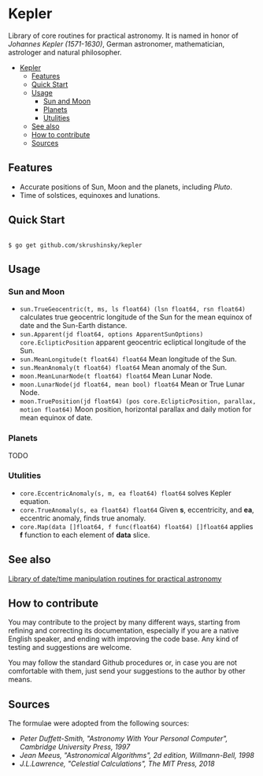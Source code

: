 # Kepler

Library of core routines for practical astronomy. It is named in honor of 
*Johannes Kepler (1571-1630)*, German astronomer, mathematician, astrologer and natural philosopher.

- [Kepler](#kepler)
  - [Features](#features)
  - [Quick Start](#quick-start)
  - [Usage](#usage)
    - [Sun and Moon](#sun-and-moon)
    - [Planets](#planets)
    - [Utulities](#utulities)
  - [See also](#see-also)
  - [How to contribute](#how-to-contribute)
  - [Sources](#sources)


## Features

* Accurate positions of Sun, Moon and the planets, including _Pluto_.
* Time of solstices, equinoxes and lunations.

## Quick Start

```console

$ go get github.com/skrushinsky/kepler

```

## Usage

### Sun and Moon

* `sun.TrueGeocentric(t, ms, ls float64) (lsn float64, rsn float64)` calculates true geocentric longitude of the Sun for the mean equinox of date and the Sun-Earth distance.
* `sun.Apparent(jd float64, options ApparentSunOptions) core.EclipticPosition` apparent geocentric ecliptical longitude of the Sun.
* `sun.MeanLongitude(t float64) float64` Mean longitude of the Sun.
* `sun.MeanAnomaly(t float64) float64` Mean anomaly of the Sun. 
* `moon.MeanLunarNode(t float64) float64` Mean Lunar Node. 
* `moon.LunarNode(jd float64, mean bool) float64` Mean or True Lunar Node.
* `moon.TruePosition(jd float64) (pos core.EclipticPosition, parallax, motion float64)` Moon position, horizontal parallax and daily motion for mean equinox of date.

### Planets

TODO

### Utulities

* `core.EccentricAnomaly(s, m, ea float64) float64` solves Kepler equation.
* `core.TrueAnomaly(s, ea float64) float64` Given **s**, eccentricity, and **ea**, eccentric anomaly, finds true anomaly.
* `core.Map(data []float64, f func(float64) float64) []float64` applies **f** function to each element of **data** slice.

## See also

[Library of date/time manipulation routines for practical astronomy](https://github.com/skrushinsky/scaliger)


## How to contribute

You may contribute to the project by many different ways, starting from refining and correcting its documentation,
especially if you are a native English speaker, and ending with improving the code base. Any kind of testing and
suggestions are welcome.

You may follow the standard Github procedures or, in case you are not comfortable with them, just send your suggestions
to the author by other means.

## Sources

The formulae were adopted from the following sources:

* _Peter Duffett-Smith, "Astronomy With Your Personal Computer", Cambridge University Press, 1997_
* _Jean Meeus, "Astronomical Algorithms", 2d edition, Willmann-Bell, 1998_
* _J.L.Lawrence, "Celestial Calculations", The MIT Press, 2018_


